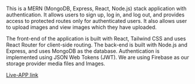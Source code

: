 This is a MERN (MongoDB, Express, React, Node.js) stack application with authentication. It allows users to sign up, log in, and log out, and provides access to protected routes only for authenticated users. It also allows user to upload images and view images which they have uploaded.

The front-end of the application is built with React, Tailwind CSS and uses React Router for client-side routing. The back-end is built with Node.js and Express, and uses MongoDB as the database. Authentication is implemented using JSON Web Tokens (JWT). We are using Firebase as our storage provider media files and Images.

[Live-APP link](https://vaibhav-image-uploader.onrender.com/)

